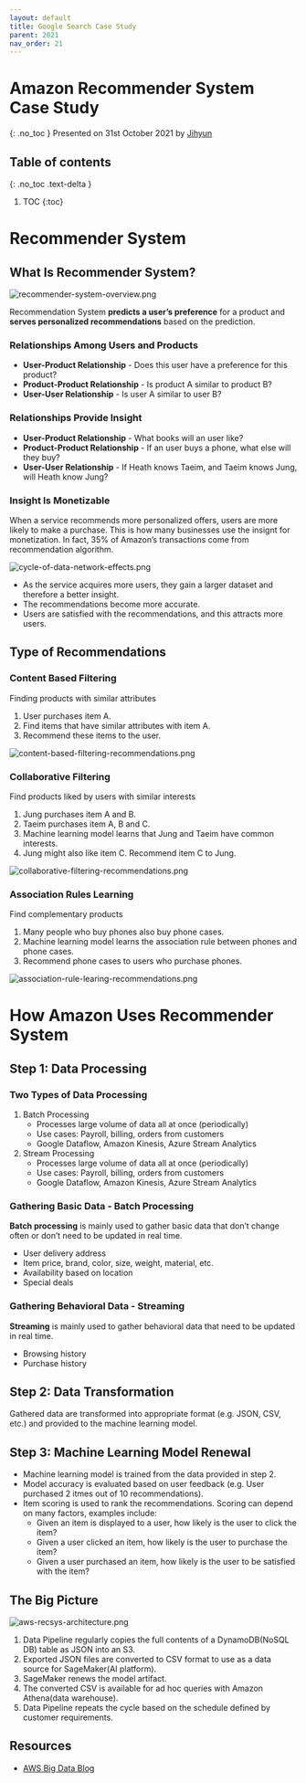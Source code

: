 ```yaml
---
layout: default
title: Google Search Case Study
parent: 2021
nav_order: 21
---
```


# Amazon Recommender System Case Study
{: .no_toc }
Presented on 31st October 2021 by [Jihyun](https://github.com/jihyun-um)

## Table of contents
{: .no_toc .text-delta }

1. TOC
{:toc}


# Recommender System

## What Is Recommender System?

![recommender-system-overview.png](recommender-system-overview.png)

Recommendation System **predicts a user’s preference** for a product and **serves personalized recommendations** based on the prediction.

### Relationships Among Users and Products

- **User-Product Relationship** - Does this user have a preference for this product?
- **Product-Product Relationship** - Is product A similar to product B?
- **User-User Relationship** - Is user A similar to user B?

### Relationships Provide Insight

- **User-Product Relationship** - What books will an user like?
- **Product-Product Relationship** - If an user buys a phone, what else will they buy?
- **User-User Relationship** - If Heath knows Taeim, and Taeim knows Jung, will Heath know Jung?

### Insight Is Monetizable

When a service recommends more personalized offers, users are more likely to make a purchase. This is how many businesses use the insignt for monetization. In fact, 35% of Amazon’s transactions come from recommendation algorithm.

![cycle-of-data-network-effects.png](cycle-of-data-network-effects.png)

- As the service acquires more users, they gain a larger dataset and therefore a better insight.
- The recommendations become more accurate.
- Users are satisfied with the recommendations, and this attracts more users.

## Type of Recommendations

### Content Based Filtering

Finding products with similar attributes

1. User purchases item A.
2. Find items that have similar attributes with item A.
3. Recommend these items to the user.

![content-based-filtering-recommendations.png](content-based-filtering-recommendations.png)

### Collaborative Filtering

Find products liked by users with similar interests

1. Jung purchases item A and B.
2. Taeim purchases item A, B and C.
3. Machine learning model learns that Jung and Taeim have common interests.
4. Jung might also like item C. Recommend item C to Jung.

![collaborative-filtering-recommendations.png](collaborative-filtering-recommendations.png)

### Association Rules Learning

Find complementary products

1. Many people who buy phones also buy phone cases.
2. Machine learning model learns the association rule between phones and phone cases.
3. Recommend phone cases to users who purchase phones.

![association-rule-learing-recommendations.png](association-rule-learing-recommendations.png)

# How Amazon Uses Recommender System

## Step 1: Data Processing

### Two Types of Data Processing

1. Batch Processing
    - Processes large volume of data all at once (periodically)
    - Use cases: Payroll, billing, orders from customers
    - Google Dataflow, Amazon Kinesis, Azure Stream Analytics
2. Stream Processing
    - Processes large volume of data all at once (periodically)
    - Use cases: Payroll, billing, orders from customers
    - Google Dataflow, Amazon Kinesis, Azure Stream Analytics

### Gathering Basic Data - Batch Processing

**Batch processing** is mainly used to gather basic data that don’t change often or don’t need to be updated in real time.

- User delivery address
- Item price, brand, color, size, weight, material, etc.
- Availability based on location
- Special deals

### Gathering Behavioral Data - Streaming

**Streaming** is mainly used to gather behavioral data that need to be updated in real time.

- Browsing history
- Purchase history

## Step 2: Data Transformation

Gathered data are transformed into appropriate format (e.g. JSON, CSV, etc.) and provided to the machine learning model.

## Step 3: Machine Learning Model Renewal

- Machine learning model is trained from the data provided in step 2.
- Model accuracy is evaluated based on user feedback (e.g. User purchased 2 itmes out of 10 recommendations).
- Item scoring is used to rank the recommendations. Scoring can depend on many factors, examples include:
    - Given an item is displayed to a user, how likely is the user to click the item?
    - Given a user clicked an item, how likely is the user to purchase the item?
    - Given a user purchased an item, how likely is the user to be satisfied with the item?

## The Big Picture

![aws-recsys-architecture.png](aws-recsys-architecture.png)

1. Data Pipeline regularly copies the full contents of a DynamoDB(NoSQL DB) table as JSON into an S3.
2. Exported JSON files are converted to CSV format to use as a data source for SageMaker(AI platform).
3. SageMaker renews the model artifact.
4. The converted CSV is available for ad hoc queries with Amazon Athena(data warehouse).
5. Data Pipeline repeats the cycle based on the schedule defined by customer requirements.

## Resources

- [AWS Big Data Blog](https://aws.amazon.com/blogs/big-data/analyze-data-in-amazon-dynamodb-using-amazon-sagemaker-for-real-time-prediction/)